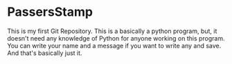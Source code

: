 # PassersStamp
This is my first Git Repository.
This is a basically a python program, but, it doesn't need any knowledge of Python for anyone working on this program.
You can write your name and a message if you want to write any and save.
And that's basically just it.

